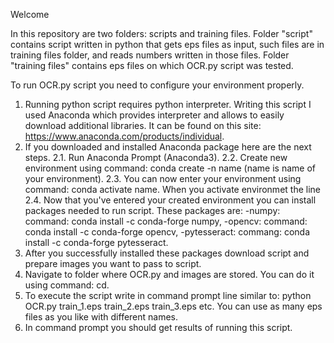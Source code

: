 Welcome

In this repository are two folders: scripts and training files.
Folder "script" contains script written in python that gets eps files as input, such files are in training files folder, and reads numbers written in those files.
Folder "training files" contains eps files on which OCR.py script was tested.

To run OCR.py script you need to configure your environment properly.
1. Running python script requires python interpreter. Writing this script I used Anaconda which provides interpreter and allows to easily download additional libraries. It can be found on this site: https://www.anaconda.com/products/individual.
2. If you downloaded and installed Anaconda package here are the next steps.
2.1. Run Anaconda Prompt (Anaconda3).
2.2. Create new environment using command: conda create -n name (name is name of your environment).
2.3. You can now enter your environment using command: conda activate name. When you activate environmet the line
2.4. Now that you've entered your created environment you can install packages needed to run script. 
These packages are: 
  -numpy: command: conda install -c conda-forge numpy, 
  -opencv: command: conda install -c conda-forge opencv, 
  -pytesseract: commang: conda install -c conda-forge pytesseract.
3. After you successfully installed these packages download script and prepare images you want to pass to script.
4. Navigate to folder where OCR.py and images are stored. You can do it using command: cd.
5. To execute the script write in command prompt line similar to: python OCR.py train_1.eps train_2.eps train_3.eps etc.
   You can use as many eps files as you like with different names.
6. In command prompt you should get results of running this script.
